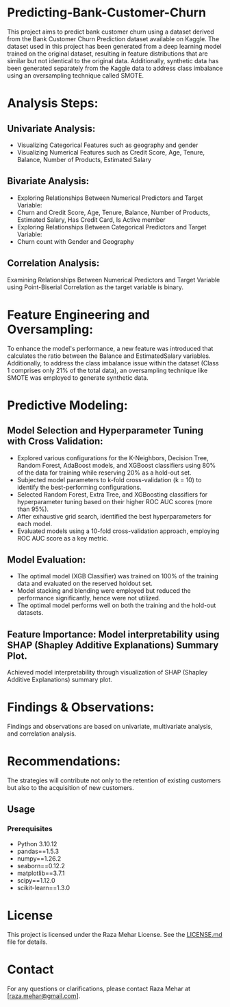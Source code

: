 # Predicting-Bank-Customer-Churn
This project aims to predict bank customer churn using a dataset derived from the Bank Customer Churn Prediction dataset available on Kaggle. The dataset used in this project has been generated from a deep learning model trained on the original dataset, resulting in feature distributions that are similar but not identical to the original data. Additionally, synthetic data has been generated separately from the Kaggle data to address class imbalance using an oversampling technique called SMOTE.

# Analysis Steps:
## Univariate Analysis:
- Visualizing Categorical Features such as geography and gender
- Visualizing Numerical Features such as Credit Score, Age, Tenure, Balance, Number of Products, Estimated Salary

## Bivariate Analysis:
- Exploring Relationships Between Numerical Predictors and Target Variable:
- Churn and Credit Score, Age, Tenure, Balance, Number of Products, Estimated Salary, Has Credit Card, Is Active member
- Exploring Relationships Between Categorical Predictors and Target Variable:
- Churn count with Gender and Geography

## Correlation Analysis:
Examining Relationships Between Numerical Predictors and Target Variable using Point-Biserial Correlation as the target variable is binary.

# Feature Engineering and Oversampling:
To enhance the model's performance, a new feature was introduced that calculates the ratio between the Balance and EstimatedSalary variables. Additionally, to address the class imbalance issue within the dataset (Class 1 comprises only 21% of the total data), an oversampling technique like SMOTE was employed to generate synthetic data.

# Predictive Modeling:
## Model Selection and Hyperparameter Tuning with Cross Validation:
- Explored various configurations for the K-Neighbors, Decision Tree, Random Forest, AdaBoost models, and XGBoost classifiers using 80% of the data for training while reserving 20% as a hold-out set.
- Subjected model parameters to k-fold cross-validation (k = 10) to identify the best-performing configurations.
- Selected Random Forest, Extra Tree, and XGBoosting classifiers for hyperparameter tuning based on their higher ROC AUC scores (more than 95%).
- After exhaustive grid search, identified the best hyperparameters for each model.
- Evaluated models using a 10-fold cross-validation approach, employing ROC AUC score as a key metric.

## Model Evaluation:
- The optimal model (XGB Classifier) was trained on 100% of the training data and evaluated on the reserved holdout set.
- Model stacking and blending were employed but reduced the performance significantly, hence were not utilized.
- The optimal model performs well on both the training and the hold-out datasets.

## Feature Importance: Model interpretability using SHAP (Shapley Additive Explanations) Summary Plot.
Achieved model interpretability through visualization of SHAP (Shapley Additive Explanations) summary plot.

# Findings & Observations:
Findings and observations are based on univariate, multivariate analysis, and correlation analysis.

# Recommendations:
The strategies will contribute not only to the retention of existing customers but also to the acquisition of new customers.

## Usage
### Prerequisites
- Python 3.10.12
- pandas==1.5.3
- numpy==1.26.2
- seaborn==0.12.2
- matplotlib==3.7.1
- scipy==1.12.0
- scikit-learn==1.3.0

# License
This project is licensed under the Raza Mehar License. See the [LICENSE.md](LICENSE.md) file for details.

# Contact
For any questions or clarifications, please contact Raza Mehar at [raza.mehar@gmail.com].
